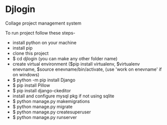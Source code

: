 # Djlogin
Collage project management system 

To run project follow these steps-

- install python on your machine
- install pip
- clone this project
- $ cd djlogin (you can make any other folder name)
- create virtual environment ($pip install virtualenv, $virtualenv enevname, $source enevname/bin/activate, (use 'work on enevname' if on windows)
- $ python -m pip install Django
- $ pip install Pillow
- $ pip install django-ckeditor
- install and configure mysql pkg if not using sqlite
- $ python manage.py makemigrations
- $ python manage.py migrate 
- $ python manage.py createsuperuser 
- $ python manage.py runserver

